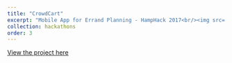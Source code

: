 ```yaml
---
title: "CrowdCart"
excerpt: "Mobile App for Errand Planning - HampHack 2017<br/><img src='/images/crowdcart.png'>"
collection: hackathons
order: 3
---
```


[View the project here](https://devpost.com/software/hamphackathon)
